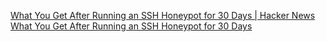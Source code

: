 
[What You Get After Running an SSH Honeypot for 30 Days | Hacker News](https://news.ycombinator.com/item?id=40694768)
[What You Get After Running an SSH Honeypot for 30 Days](https://blog.sofiane.cc/ssh_honeypot/)
